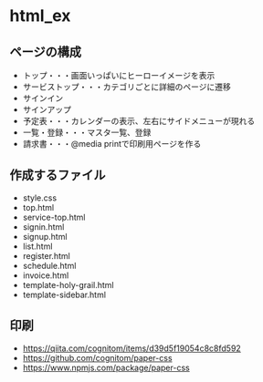 # html_ex

## ページの構成

- トップ・・・画面いっぱいにヒーローイメージを表示
- サービストップ・・・カテゴリごとに詳細のページに遷移
- サインイン
- サインアップ
- 予定表・・・カレンダーの表示、左右にサイドメニューが現れる
- 一覧・登録・・・マスタ一覧、登録
- 請求書・・・@media printで印刷用ページを作る

## 作成するファイル

- style.css
- top.html
- service-top.html
- signin.html
- signup.html
- list.html
- register.html
- schedule.html
- invoice.html
- template-holy-grail.html
- template-sidebar.html

## 印刷

- https://qiita.com/cognitom/items/d39d5f19054c8c8fd592
- https://github.com/cognitom/paper-css
- https://www.npmjs.com/package/paper-css
